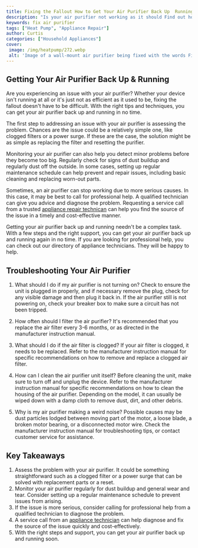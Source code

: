 ```yaml
---
title: Fixing the Fallout How to Get Your Air Purifier Back Up  Running
description: "Is your air purifier not working as it should Find out how to get it running again with our helpful tips and tricks Learn simple solutions to fix this common fallout from air purification"
keywords: fix air purifier
tags: ["Heat Pump", "Appliance Repair"]
author: Curtis
categories: ["Household Appliances"]
cover: 
 image: /img/heatpump/272.webp
 alt: 'Image of a wall-mount air purifier being fixed with the words Fix Air Purifier Fallout 2 superimposed on the image'
---
```

## Getting Your Air Purifier Back Up & Running
Are you experiencing an issue with your air purifier? Whether your device isn't running at all or it's just not as efficient as it used to be, fixing the fallout doesn't have to be difficult. With the right tips and techniques, you can get your air purifier back up and running in no time.

The first step to addressing an issue with your air purifier is assessing the problem. Chances are the issue could be a relatively simple one, like clogged filters or a power surge. If these are the case, the solution might be as simple as replacing the filter and resetting the purifier. 

Monitoring your air purifier can also help you detect minor problems before they become too big. Regularly check for signs of dust buildup and regularly dust off the outside. In some cases, setting up regular maintenance schedule can help prevent and repair issues, including basic cleaning and replacing worn-out parts.

Sometimes, an air purifier can stop working due to more serious causes. In this case, it may be best to call for professional help. A qualified technician can give you advice and diagnose the problem. Requesting a service call from a trusted [appliance repair technican](./pages/appliance-repair-technicians) can help you find the source of the issue in a timely and cost-effective manner. 

Getting your air purifier back up and running needn't be a complex task. With a few steps and the right support, you can get your air purifier back up and running again in no time. If you are looking for professional help, you can check out our directory of appliance technicians. They will be happy to help.

## Troubleshooting Your Air Purifier

1. What should I do if my air purifier is not turning on? 
Check to ensure the unit is plugged in properly, and if necessary remove the plug, check for any visible damage and then plug it back in. If the air purifier still is not powering on, check your breaker box to make sure a circuit has not been tripped. 

2. How often should I filter the air purifier? 
It's recommended that you replace the air filter every 3-6 months, or as directed in the manufacturer instruction manual. 

3. What should I do if the air filter is clogged? 
If your air filter is clogged, it needs to be replaced. Refer to the manufacturer instruction manual for specific recommendations on how to remove and replace a clogged air filter. 

4. How can I clean the air purifier unit itself? 
Before cleaning the unit, make sure to turn off and unplug the device. Refer to the manufacturer instruction manual for specific recommendations on how to clean the housing of the air purifier. Depending on the model, it can usually be wiped down with a damp cloth to remove dust, dirt, and other debris. 

5. Why is my air purifier making a weird noise? 
Possible causes may be dust particles lodged between moving part of the motor, a loose blade, a broken motor bearing, or a disconnected motor wire. Check the manufacturer instruction manual for troubleshooting tips, or contact customer service for assistance.

## Key Takeaways
1. Assess the problem with your air purifier. It could be something straightforward such as a clogged filter or a power surge that can be solved with replacement parts or a reset.
2. Monitor your air purifier regularly for dust buildup and general wear and tear. Consider setting up a regular maintenance schedule to prevent issues from arising. 
3. If the issue is more serious, consider calling for professional help from a qualified technician to diagnose the problem.
4. A service call from an [appliance technician](./pages/appliance-repair-technicians) can help diagnose and fix the source of the issue quickly and cost-effectively. 
5. With the right steps and support, you can get your air purifier back up and running soon.
